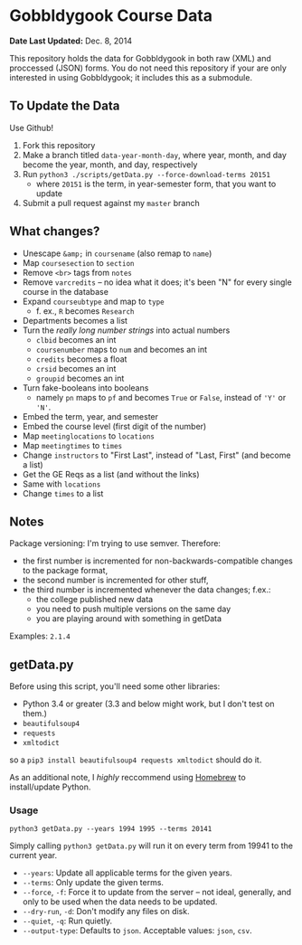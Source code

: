 Gobbldygook Course Data
=======================

**Date Last Updated:** Dec. 8, 2014

This repository holds the data for Gobbldygook in both raw (XML) and proccessed (JSON) forms. You do not need this repository if your are only interested in using Gobbldygook; it includes this as a submodule.



To Update the Data
------------------

Use Github!

1. Fork this repository
2. Make a branch titled `data-year-month-day`, where year, month, and day become the year, month, and day, respectively
3. Run `python3 ./scripts/getData.py --force-download-terms 20151`
    - where `20151` is the term, in year-semester form, that you want to update
4. Submit a pull request against my `master` branch



What changes?
-------------

- Unescape `&amp;` in `coursename` (also remap to `name`)
- Map `coursesection` to `section`
- Remove `<br>` tags from `notes`
- Remove `varcredits`
    – no idea what it does; it's been "N" for every single course in the database
- Expand `courseubtype` and map to `type`
    - f. ex., `R` becomes `Research`
- Departments becomes a list
- Turn the *really long number strings* into actual numbers
    - `clbid` becomes an int
    - `coursenumber` maps to `num` and becomes an int
    - `credits` becomes a float
    - `crsid` becomes an int
    - `groupid` becomes an int
- Turn fake-booleans into booleans
  - namely `pn` maps to `pf` and becomes `True` or `False`, instead of `'Y'` or `'N'`.
- Embed the term, year, and semester
- Embed the course level (first digit of the number)
- Map `meetinglocations` to `locations`
- Map `meetingtimes` to `times`
- Change `instructors` to "First Last", instead of "Last, First" (and become a list)
- Get the GE Reqs as a list (and without the links)
- Same with `locations`
- Change `times` to a list



Notes
-----

Package versioning: I'm trying to use semver. Therefore:

- the first number is incremented for non-backwards-compatible changes to the package format,
- the second number is incremented for other stuff,
- the third number is incremented whenever the data changes; f.ex.:
    - the college published new data
    - you need to push multiple versions on the same day
    - you are playing around with something in getData

Examples: `2.1.4`


getData.py
----------

Before using this script, you'll need some other libraries:

- Python 3.4 or greater (3.3 and below might work, but I don't test on them.)
- `beautifulsoup4`
- `requests`
- `xmltodict`

so a `pip3 install beautifulsoup4 requests xmltodict` should do it.

As an additional note, I *highly* reccommend using [Homebrew](http://brew.sh) to install/update Python.


### Usage

`python3 getData.py --years 1994 1995 --terms 20141`

Simply calling `python3 getData.py` will run it on every term from 19941 to the current year.

- `--years`: Update all applicable terms for the given years.
- `--terms`: Only update the given terms.
- `--force`, `-f`: Force it to update from the server – not ideal, generally, and only to be used when the data needs to be updated.
- `--dry-run`, `-d`: Don't modify any files on disk.
- `--quiet`, `-q`: Run quietly.
- `--output-type`: Defaults to `json`. Acceptable values: `json`, `csv`.
